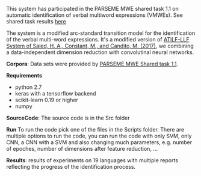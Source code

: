 This system has participated in the PARSEME MWE shared task 1.1  on automatic identification of verbal multiword expressions (VMWEs). 
See shared task results [here](http://multiword.sourceforge.net/PHITE.php?sitesig=CONF&page=CONF_04_LAW-MWE-CxG_2018___lb__COLING__rb__&subpage=CONF_50_Shared_task_results)

The system is a modified arc-standard transition model for the identification of the verbal multi-word expressions. 
It's a modified version of [ATILF-LLF System of Saied, H. A., Constant, M., and Candito, M. (2017)](https://github.com/hazemalsaied/ATILF-LLF.v2), we combining a data-independent dimension reduction with convolutinal neural networks.
  

**Corpora**: Data sets were provided by [PARSEME MWE Shared task 1.1](https://gitlab.com/parseme/sharedtask-data).

**Requirements** 
* python 2.7
* keras with a tensorflow backend
* scikit-learn 0.19 or higher
* numpy 

**SourceCode**: The source code is in the Src folder

**Run**
To run the code pick one of the files in the Scripts folder.
There are multiple options to run the code, you can run the code with only SVM, only CNN, a CNN with a SVM and also changing much parameters, 
e.g. number of epoches, number of dimensions after feature reduction, ...

**Results**: results of experiments on 19 languages with multiple reports reflecting the progress of the identification process.
